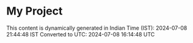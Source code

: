 # My Project

This content is dynamically generated in Indian Time (IST): 2024-07-08 21:44:48 IST
Converted to UTC: 2024-07-08 16:14:48 UTC
